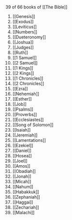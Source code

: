 39 of 66 books of [[The Bible]]
1. [[Genesis]]
2. [[Exodus]]
3. [[Leviticus]]
4. [[Numbers]]
5. [[Dueteronomy]]
6. [[Joshua]]
7. [[Judges]]
8. [[Ruth]]
9. [[1 Samuel]]
10. [[2 Samuel]]
11. [[1 Kings]]
12. [[2 Kings]]
13. [[1 Chronicles]]
14. [[2 Chronicles]]
15. [[Ezra]]
16. [[Nehemiah]]
17. [[Esther]]
18. [[Job]]
19. [[Psalms]]
20. [[Proverbs]]
21. [[Ecclesiastes]]
22. [[Song of Solomon]]
23. [[Isaiah]]
24. [[Jeremiah]]
25. [[Lamentations]]
26. [[Ezekiel]]
27. [[Daniel]]
28. [[Hosea]]
29. [[Joel]]
30. [[Amos]]
31. [[Obadiah]]
32. [[Jonah]]
33. [[Micah]]
34. [[Nahum]]
35. [[Habakkuk]]
36. [[Zephaniah]]
37. [[Haggai]]
38. [[Zechariah]]
39. [[Malachi]]